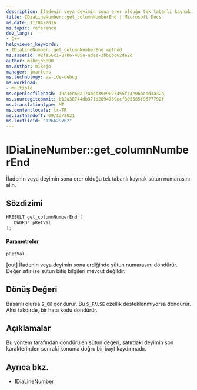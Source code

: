```yaml
---
description: İfadenin veya deyimin sona erer olduğu tek tabanlı kaynak sütun numarasını alın.
title: IDiaLineNumber::get_columnNumberEnd | Microsoft Docs
ms.date: 11/04/2016
ms.topic: reference
dev_langs:
- C++
helpviewer_keywords:
- IDiaLineNumber::get_columnNumberEnd method
ms.assetid: 02fa56c1-87b6-405a-adee-3bb6bc62de2d
author: mikejo5000
ms.author: mikejo
manager: jmartens
ms.technology: vs-ide-debug
ms.workload:
- multiple
ms.openlocfilehash: 19e3ed60a17abdb39e9027455fc4e96bcad3a32a
ms.sourcegitcommit: b12a38744db371d2894769ecf305585f9577792f
ms.translationtype: MT
ms.contentlocale: tr-TR
ms.lasthandoff: 09/13/2021
ms.locfileid: "126629702"
---
```

# <a name="idialinenumberget_columnnumberend"></a>IDiaLineNumber::get_columnNumberEnd
İfadenin veya deyimin sona erer olduğu tek tabanlı kaynak sütun numarasını alın.

## <a name="syntax"></a>Sözdizimi

```C++
HRESULT get_columnNumberEnd ( 
   DWORD* pRetVal
);
```

#### <a name="parameters"></a>Parametreler
 `pRetVal`

[out] İfadenin veya deyimin sona erdiğinde sütun numarasını döndürür. Değer sıfır ise sütun bitiş bilgileri mevcut değildir.

## <a name="return-value"></a>Dönüş Değeri
 Başarılı olursa `S_OK` döndürür. Bu `S_FALSE` özellik desteklenmiyorsa döndürür. Aksi takdirde, bir hata kodu döndürür.

## <a name="remarks"></a>Açıklamalar
 Bu yöntem tarafından döndürülen sütun değeri, satırdaki deyimin son karakterinden sonraki konuma doğru bir bayt kaydırmadır.

## <a name="see-also"></a>Ayrıca bkz.
- [IDiaLineNumber](../../debugger/debug-interface-access/idialinenumber.md)
